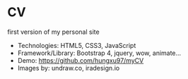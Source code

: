 # CV
first version of my personal site
- Technologies: HTML5, CSS3, JavaScript
- Framework/Library: Bootstrap 4, jquery, wow, animate...
- Demo: https://github.com/hungxu97/myCV
- Images by: undraw.co, iradesign.io
